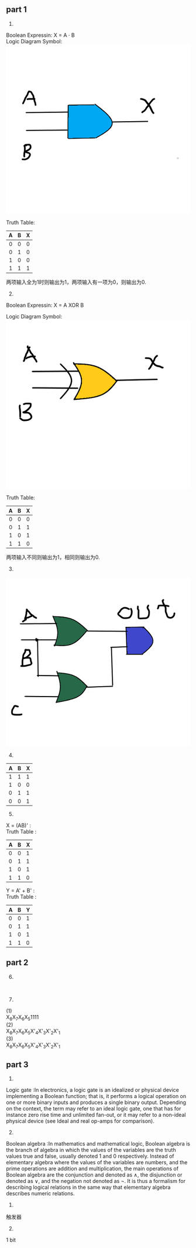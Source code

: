## part 1
1)
Boolean Expressin: X = A · B   
Logic Diagram Symbol:
 ![](https://github.com/Tiantian0616/swi-homework/raw/master/and.png)   

 Truth Table:   

 |A|B|X|
 |:------:|:------:|:------:|
 |0|0|0|
 |0|1|0|
 |1|0|0|
 |1|1|1|   
    
    
两项输入全为1时则输出为1，两项输入有一项为0，则输出为0.

 2)
 Boolean Expressin: X = A XOR B     

 Logic Diagram Symbol:
 ![](https://github.com/Tiantian0616/swi-homework/raw/master/xor.png)   

 Truth Table:   

 |A|B|X|
 |:------:|:------:|:------:|
 |0|0|0|
 |0|1|1|
 |1|0|1|
 |1|1|0|     

 两项输入不同则输出为1，相同则输出为0.   

 3)
![](https://github.com/Tiantian0616/swi-homework/raw/master/(A%2BB)(B%2BC).png)

 4)
    

 |A|B|X|
 |------|------|------|
 |1|1|1|
 |1|0|0|
 |0|1|1|
 |0|0|1|    

 5)
 X = (AB)'  :    
 Truth Table :    
    
|A|B|X|
|------|------|------|
|0|0|1|
|0|1|1|
|1|0|1|
|1|1|0|   
   
Y = A' + B' :   
Truth Table :   

|A|B|Y|
|------|------|------|
|0|0|1|
|0|1|1|
|1|0|1|
|1|1|0|  

## part 2
6)
![]()   

7)   

(1)   
X<sub>8</sub>X<sub>7</sub>X<sub>6</sub>X<sub>5</sub>1111   
(2)   
X<sub>8</sub>X<sub>7</sub>X<sub>6</sub>X<sub>5</sub>X'<sub>4</sub>X'<sub>3</sub>X'<sub>2</sub>X'<sub>1</sub>   
(3)   
X<sub>8</sub>X<sub>7</sub>X<sub>6</sub>X<sub>5</sub>X'<sub>4</sub>X'<sub>3</sub>X'<sub>2</sub>X'<sub>1</sub>     

## part 3   
1)
Logic gate :In electronics, a logic gate is an idealized or physical device implementing a Boolean function; that is, it performs a logical operation on one or more binary inputs and produces a single binary output. Depending on the context, the term may refer to an ideal logic gate, one that has for instance zero rise time and unlimited fan-out, or it may refer to a non-ideal physical device (see Ideal and real op-amps for comparison).    

2)
Boolean algebra :In mathematics and mathematical logic, Boolean algebra is the branch of algebra in which the values of the variables are the truth values true and false, usually denoted 1 and 0 respectively. Instead of elementary algebra where the values of the variables are numbers, and the prime operations are addition and multiplication, the main operations of Boolean algebra are the conjunction and denoted as ∧, the disjunction or denoted as ∨, and the negation not denoted as ¬. It is thus a formalism for describing logical relations in the same way that elementary algebra describes numeric relations. 


1)
触发器   

2)
1 bit



      








